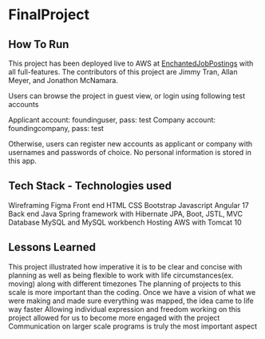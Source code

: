 # FinalProject

## How To Run
This project has been deployed live to AWS at <a href="http://52.3.16.232:8080/EnchantedJobPostings/#/home">EnchantedJobPostings</a> with all full-features. The contributors of this project are Jimmy Tran, Allan Meyer, and Jonathon McNamara.

Users can browse the project in guest view, or login using following test accounts

Applicant account: foundinguser, pass: test
Company account: foundingcompany, pass: test

Otherwise, users can register new accounts as applicant or company with usernames and passwords of choice. No personal information is stored in this app.


## Tech Stack - Technologies used
Wireframing
Figma
Front end
HTML
CSS
Bootstrap
Javascript
Angular 17
Back end
Java
Spring framework with Hibernate
JPA, Boot, JSTL, MVC
Database
MySQL and MySQL workbench
Hosting
AWS with Tomcat 10

## Lessons Learned
This project illustrated how imperative it is to be clear and concise with planning as well as being flexible to work with life circumstances(ex. moving) along with different timezones
The planning of projects to this scale is more important than the coding. Once we have a vision of what we were making and made sure everything was mapped, the idea came to life way faster
Allowing individual expression and freedom working on this project allowed for us to become more engaged with the project
Communication on larger scale programs is truly the most important aspect